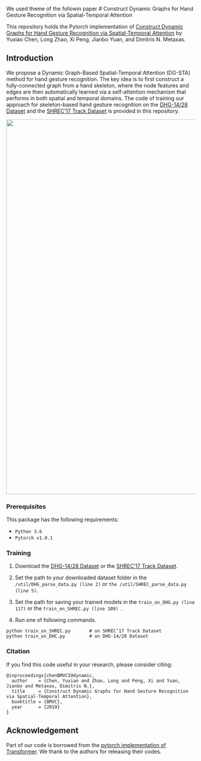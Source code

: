 We used theme of the followin paper # Construct Dynamic Graphs for Hand Gesture Recognition via Spatial-Temporal Attention

This repository holds the Pytorch implementation of [Construct Dynamic Graphs for Hand Gesture Recognition via Spatial-Temporal Attention](https://arxiv.org/abs/1907.08871) by Yuxiao Chen, Long Zhao, Xi Peng, Jianbo Yuan, and Dimitris N. Metaxas.

## Introduction

We propose a Dynamic Graph-Based Spatial-Temporal Attention (DG-STA) method for hand gesture recognition. The key idea is to first construct a fully-connected graph from a hand skeleton, where the node features and edges are then automatically learned via a self-attention mechanism that performs in both spatial and temporal domains. The code of training our approach for skeleton-based hand gesture recognition on the [DHG-14/28 Dataset](http://www-rech.telecom-lille.fr/DHGdataset/) and the [SHREC’17 Track Dataset](http://www-rech.telecom-lille.fr/shrec2017-hand/) is provided in this repository.
<p align="center"><img src="figures/fig1.jpg" alt="" width="1000"></p>

### Prerequisites

This package has the following requirements:

* `Python 3.6`
* `Pytorch v1.0.1`

### Training
1. Download the [DHG-14/28 Dataset](http://www-rech.telecom-lille.fr/DHGdataset/) or the [SHREC’17 Track Dataset](http://www-rech.telecom-lille.fr/shrec2017-hand/).

2. Set the path to your downloaded dataset folder in the ```/util/DHG_parse_data.py (line 2)``` or ```the /util/SHREC_parse_data.py (line 5)```.

3. Set the path for saving your trained models in the ```train_on_DHG.py (line 117)``` or the ```train_on_SHREC.py (line 109) ```.

4. Run one of following commands.
```
python train_on_SHREC.py       # on SHREC’17 Track Dataset
python train_on_DHC.py         # on DHG-14/28 Dataset
```
### Citation
If you find this code useful in your research, please consider citing:
```
@inproceedings{chenBMVC19dynamic,
  author    = {Chen, Yuxiao and Zhao, Long and Peng, Xi and Yuan, Jianbo and Metaxas, Dimitris N.},
  title     = {Construct Dynamic Graphs for Hand Gesture Recognition via Spatial-Temporal Attention},
  booktitle = {BMVC},
  year      = {2019}
}
```
## Acknowledgement

Part of our code is borrowed from the [pytorch implementation of Transformer](http://nlp.seas.harvard.edu/2018/04/03/attention.html). We thank to the authors for releasing their codes.
